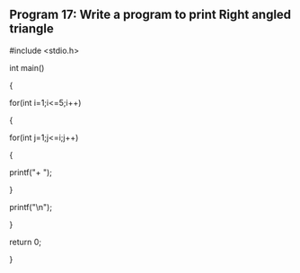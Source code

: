 ## Program 17: Write a program to print Right angled triangle
#include <stdio.h>

int main()

{

for(int i=1;i<=5;i++)

{

for(int j=1;j<=i;j++)

{

printf("+ ");

}

printf("\n");

}

return 0;

}



